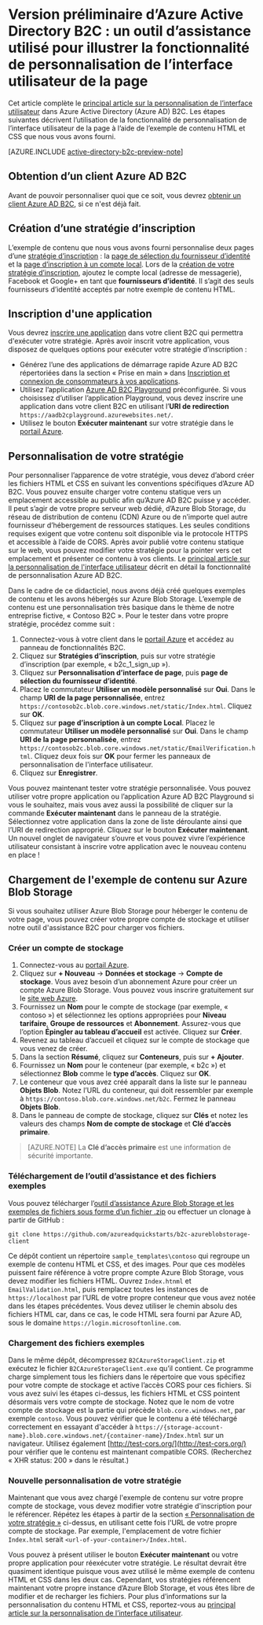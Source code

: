 <properties
	pageTitle="Version préliminaire d’Azure Active Directory B2C : outil d’assistance de personnalisation d’interface de page | Microsoft Azure"
	description="Un outil d’assistance est utilisé pour illustrer la fonctionnalité de personnalisation de la Page Interface utilisateur dans Active Directory B2C"
	services="active-directory-b2c"
	documentationCenter=""
	authors="swkrish"
	manager="msmbaldwin"
	editor="bryanla"/>

<tags
	ms.service="active-directory-b2c"
	ms.workload="identity"
	ms.tgt_pltfrm="na"
	ms.devlang="na"
	ms.topic="article"
	ms.date="12/22/2015"
	ms.author="swkrish"/>

# Version préliminaire d’Azure Active Directory B2C : un outil d’assistance utilisé pour illustrer la fonctionnalité de personnalisation de l’interface utilisateur de la page

Cet article complète le [principal article sur la personnalisation de l’interface utilisateur](active-directory-b2c-reference-ui-customization.md) dans Azure Active Directory (Azure AD) B2C. Les étapes suivantes décrivent l’utilisation de la fonctionnalité de personnalisation de l’interface utilisateur de la page à l’aide de l’exemple de contenu HTML et CSS que nous vous avons fourni.

[AZURE.INCLUDE [active-directory-b2c-preview-note](../../includes/active-directory-b2c-preview-note.md)]

## Obtention d’un client Azure AD B2C

Avant de pouvoir personnaliser quoi que ce soit, vous devrez [obtenir un client Azure AD B2C](active-directory-b2c-get-started.md), si ce n'est déjà fait.

## Création d’une stratégie d’inscription

L’exemple de contenu que nous vous avons fourni personnalise deux pages d’une [stratégie d’inscription](active-directory-b2c-reference-policies.md#how-to-create-a-sign-up-policy) : la [page de sélection du fournisseur d’identité](active-directory-b2c-reference-ui-customization.md#identity-provider-selection-page) et la [page d’inscription à un compte local](active-directory-b2c-reference-ui-customization.md#local-account-sign-up-page). Lors de la [création de votre stratégie d’inscription](active-directory-b2c-reference-policies.md#how-to-create-a-sign-up-policy), ajoutez le compte local (adresse de messagerie), Facebook et Google+ en tant que **fournisseurs d’identité**. Il s’agit des seuls fournisseurs d’identité acceptés par notre exemple de contenu HTML.

## Inscription d'une application

Vous devrez [inscrire une application](active-directory-b2c-app-registration.md) dans votre client B2C qui permettra d'exécuter votre stratégie. Après avoir inscrit votre application, vous disposez de quelques options pour exécuter votre stratégie d’inscription :

- Générez l’une des applications de démarrage rapide Azure AD B2C répertoriées dans la section « Prise en main » dans [Inscription et connexion de consommateurs à vos applications](active-directory-b2c-overview.md#getting-started).
- Utilisez l’application [Azure AD B2C Playground](https://aadb2cplayground.azurewebsites.net) préconfigurée. Si vous choisissez d’utiliser l’application Playground, vous devez inscrire une application dans votre client B2C en utilisant l’**URI de redirection** `https://aadb2cplayground.azurewebsites.net/`.
- Utilisez le bouton **Exécuter maintenant** sur votre stratégie dans le [portail Azure](https://portal.azure.com/).

## Personnalisation de votre stratégie

Pour personnaliser l’apparence de votre stratégie, vous devez d’abord créer les fichiers HTML et CSS en suivant les conventions spécifiques d’Azure AD B2C. Vous pouvez ensuite charger votre contenu statique vers un emplacement accessible au public afin qu’Azure AD B2C puisse y accéder. Il peut s’agir de votre propre serveur web dédié, d’Azure Blob Storage, du réseau de distribution de contenu (CDN) Azure ou de n’importe quel autre fournisseur d’hébergement de ressources statiques. Les seules conditions requises exigent que votre contenu soit disponible via le protocole HTTPS et accessible à l’aide de CORS. Après avoir publié votre contenu statique sur le web, vous pouvez modifier votre stratégie pour la pointer vers cet emplacement et présenter ce contenu à vos clients. Le [principal article sur la personnalisation de l'interface utilisateur](active-directory-b2c-reference-ui-customization.md) décrit en détail la fonctionnalité de personnalisation Azure AD B2C.

Dans le cadre de ce didacticiel, nous avons déjà créé quelques exemples de contenu et les avons hébergés sur Azure Blob Storage. L’exemple de contenu est une personnalisation très basique dans le thème de notre entreprise fictive, « Contoso B2C ». Pour le tester dans votre propre stratégie, procédez comme suit :

1. Connectez-vous à votre client dans le [portail Azure](https://portal.azure.com/) et accédez au panneau de fonctionnalités B2C.
2. Cliquez sur **Stratégies d’inscription**, puis sur votre stratégie d’inscription (par exemple, « b2c\_1\_sign\_up »).
3. Cliquez sur **Personnalisation d’interface de page**, puis **page de sélection du fournisseur d’identité**.
4. Placez le commutateur **Utiliser un modèle personnalisé** sur **Oui**. Dans le champ **URI de la page personnalisée**, entrez `https://contosob2c.blob.core.windows.net/static/Index.html`. Cliquez sur **OK**.
5. Cliquez sur **page d’inscription à un compte Local**. Placez le commutateur **Utiliser un modèle personnalisé** sur **Oui**. Dans le champ **URI de la page personnalisée**, entrez `https://contosob2c.blob.core.windows.net/static/EmailVerification.html`. Cliquez deux fois sur **OK** pour fermer les panneaux de personnalisation de l'interface utilisateur.
6. Cliquez sur **Enregistrer**.

Vous pouvez maintenant tester votre stratégie personnalisée. Vous pouvez utiliser votre propre application ou l’application Azure AD B2C Playground si vous le souhaitez, mais vous avez aussi la possibilité de cliquer sur la commande **Exécuter maintenant** dans le panneau de la stratégie. Sélectionnez votre application dans la zone de liste déroulante ainsi que l’URI de redirection approprié. Cliquez sur le bouton **Exécuter maintenant**. Un nouvel onglet de navigateur s’ouvre et vous pouvez vivre l’expérience utilisateur consistant à inscrire votre application avec le nouveau contenu en place !

## Chargement de l'exemple de contenu sur Azure Blob Storage

Si vous souhaitez utiliser Azure Blob Storage pour héberger le contenu de votre page, vous pouvez créer votre propre compte de stockage et utiliser notre outil d'assistance B2C pour charger vos fichiers.

### Créer un compte de stockage

1. Connectez-vous au [portail Azure](https://portal.azure.com/).
2. Cliquez sur **+ Nouveau** -> **Données et stockage** -> **Compte de stockage**. Vous avez besoin d’un abonnement Azure pour créer un compte Azure Blob Storage. Vous pouvez vous inscrire gratuitement sur le [site web Azure](https://azure.microsoft.com/pricing/free-trial/).
3. Fournissez un **Nom** pour le compte de stockage (par exemple, « contoso ») et sélectionnez les options appropriées pour **Niveau tarifaire**, **Groupe de ressources** et **Abonnement**. Assurez-vous que l’option **Épingler au tableau d’accueil** est activée. Cliquez sur **Créer**.
4. Revenez au tableau d’accueil et cliquez sur le compte de stockage que vous venez de créer.
5. Dans la section **Résumé**, cliquez sur **Conteneurs**, puis sur **+ Ajouter**.
6. Fournissez un **Nom** pour le conteneur (par exemple, « b2c ») et sélectionnez **Blob** comme le **type d’accès**. Cliquez sur **OK**.
7. Le conteneur que vous avez créé apparaît dans la liste sur le panneau **Objets Blob**. Notez l’URL du conteneur, qui doit ressembler par exemple à `https://contoso.blob.core.windows.net/b2c`. Fermez le panneau **Objets Blob**.
8. Dans le panneau de compte de stockage, cliquez sur **Clés** et notez les valeurs des champs **Nom de compte de stockage** et **Clé d’accès primaire**.

> [AZURE.NOTE]
	La **Clé d’accès primaire** est une information de sécurité importante.

### Téléchargement de l’outil d’assistance et des fichiers exemples

Vous pouvez télécharger l’[outil d’assistance Azure Blob Storage et les exemples de fichiers sous forme d’un fichier .zip](https://github.com/azureadquickstarts/b2c-azureblobstorage-client/archive/master.zip) ou effectuer un clonage à partir de GitHub :

```
git clone https://github.com/azureadquickstarts/b2c-azureblobstorage-client
```

Ce dépôt contient un répertoire `sample_templates\contoso` qui regroupe un exemple de contenu HTML et CSS, et des images. Pour que ces modèles puissent faire référence à votre propre compte Azure Blob Storage, vous devez modifier les fichiers HTML. Ouvrez `Index.htnml` et `EmailValidation.html`, puis remplacez toutes les instances de `https://localhost` par l’URL de votre propre conteneur que vous avez notée dans les étapes précédentes. Vous devez utiliser le chemin absolu des fichiers HTML car, dans ce cas, le code HTML sera fourni par Azure AD, sous le domaine `https://login.microsoftonline.com`.

### Chargement des fichiers exemples

Dans le même dépôt, décompressez `B2CAzureStorageClient.zip` et exécutez le fichier `B2CAzureStorageClient.exe` qu’il contient. Ce programme charge simplement tous les fichiers dans le répertoire que vous spécifiez pour votre compte de stockage et active l’accès CORS pour ces fichiers. Si vous avez suivi les étapes ci-dessus, les fichiers HTML et CSS pointent désormais vers votre compte de stockage. Notez que le nom de votre compte de stockage est la partie qui précède `blob.core.windows.net`, par exemple `contoso`. Vous pouvez vérifier que le contenu a été téléchargé correctement en essayant d'accéder à `https://{storage-account-name}.blob.core.windows.net/{container-name}/Index.html` sur un navigateur. Utilisez également [http://test-cors.org/](http://test-cors.org/) pour vérifier que le contenu est maintenant compatible CORS. (Recherchez « XHR status: 200 » dans le résultat.)

### Nouvelle personnalisation de votre stratégie

Maintenant que vous avez chargé l'exemple de contenu sur votre propre compte de stockage, vous devez modifier votre stratégie d'inscription pour le référencer. Répétez les étapes à partir de la section [« Personnalisation de votre stratégie »](#customize-your-policy) ci-dessus, en utilisant cette fois l'URL de votre propre compte de stockage. Par exemple, l'emplacement de votre fichier `Index.html` serait `<url-of-your-container>/Index.html`.

Vous pouvez à présent utiliser le bouton **Exécuter maintenant** ou votre propre application pour réexécuter votre stratégie. Le résultat devrait être quasiment identique puisque vous avez utilisé le même exemple de contenu HTML et CSS dans les deux cas. Cependant, vos stratégies référencent maintenant votre propre instance d’Azure Blob Storage, et vous êtes libre de modifier et de recharger les fichiers. Pour plus d’informations sur la personnalisation du contenu HTML et CSS, reportez-vous au [principal article sur la personnalisation de l’interface utilisateur](active-directory-b2c-reference-ui-customization.md).

<!---HONumber=AcomDC_0224_2016-->